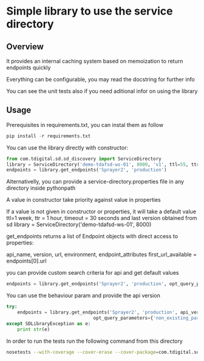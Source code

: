 # Simple library to use the service directory

## Overview
It provides an internal caching system based on memoization to return endpoints quickly

Everything can be configurable, you may read the docstring for further info

You can see the unit tests also if you need aditional infor on using the library

## Usage

Prerequisites in requirements.txt, you can instal them as follow
```python
pip install -r requirements.txt
```

You can use the library directly with constructor:
```python
from com.tdigital.sd.sd_discovery import ServiceDirectory
library = ServiceDirectory('demo-tdafsd-ws-01', 8000, 'v1', ttl=55, ttr=360, timeout=30)
endpoints = library.get_endpoints('Sprayer2', 'production')
```

Alternativelly, you can provide a service-directory.properties file in any directory inside pythonpath

A value in constructor take priority against value in properties

If a value is not given in constructor or properties, it will take a default value
ttl=1 week, ttr = 1 hour, timeout = 30 seconds and last version obtained from sd
library = ServiceDirectory('demo-tdafsd-ws-01', 8000)

get_endpoints returns a list of Endpoint objects with direct access to properties:

api_name, version, url, environment, endpoint_attributes
first_url_available = endpoints[0].url

you can provide custom search criteria for api and get default values

```python
endpoints = library.get_endpoints('Sprayer2', 'production', opt_query_parameters={'ob': 'ES'})
```

You can use the behaviour param and provide the api version

```python
try:
    endpoints = library.get_endpoints('Sprayer2', 'production', api_version='1.0', behaviour='param_check_strict',
                                opt_query_parameters={'non_existing_param': 'some_value'})
except SDLibraryException as e:
    print str(e)
```

In order to run the tests run the following command from this directory

```sh
nosetests --with-coverage --cover-erase --cover-package=com.tdigital.sd --cover-html
```
